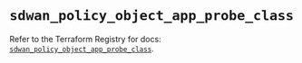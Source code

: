 # `sdwan_policy_object_app_probe_class`

Refer to the Terraform Registry for docs: [`sdwan_policy_object_app_probe_class`](https://registry.terraform.io/providers/ciscodevnet/sdwan/0.8.0/docs/resources/policy_object_app_probe_class).
